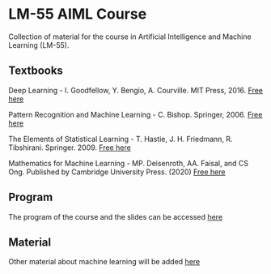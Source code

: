 # LM-55 AIML Course
Collection of material for the course in Artificial Intelligence and Machine Learning (LM-55).

## Textbooks

Deep Learning - I. Goodfellow, Y. Bengio, A. Courville. MIT Press, 2016. [Free here](https://www.deeplearningbook.org/)

Pattern Recognition and Machine Learning - C. Bishop. Springer, 2006. [Free here](https://www.microsoft.com/en-us/research/uploads/prod/2006/01/Bishop-Pattern-Recognition-and-Machine-Learning-2006.pdf)

The Elements of Statistical Learning - T. Hastie, J. H. Friedmann, R. Tibshirani. Springer. 2009. [Free here](https://hastie.su.domains/ElemStatLearn/printings/ESLII_print12_toc.pdf)

Mathematics for Machine Learning -  MP. Deisenroth, AA. Faisal, and CS Ong. Published by Cambridge University Press. (2020) [Free here](https://mml-book.github.io/book/mml-book.pdf)

## Program

The program of the course and the slides can be accessed [here](program.md)

## Material
Other material about machine learning will be added [here](material.md)


